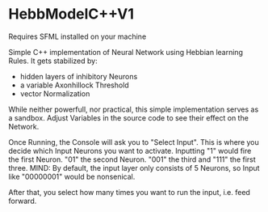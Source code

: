 # HebbModelC++V1

Requires SFML installed on your machine

Simple C++ implementation of Neural Network using Hebbian learning Rules. 
It gets stabilized by:
- hidden layers of inhibitory Neurons
- a variable Axonhillock Threshold
- vector Normalization

While neither powerfull, nor practical, this simple implementation serves as a sandbox. Adjust Variables in the source code to see their effect on the Network.

Once Running, the Console will ask you to "Select Input". This is where you decide which Input Neurons you want to activate. Inputting "1" would fire the first Neuron. "01" the second Neuron. "001" the third and "111" the first three. MIND: By default, the input layer only consists of 5 Neurons, so Input like "00000001" would be nonsenical.

After that, you select how many times you want to run the input, i.e. feed forward.
